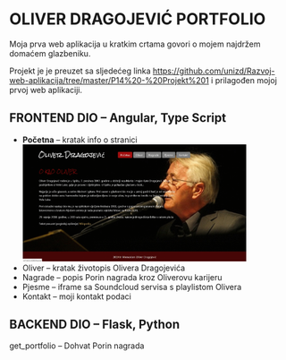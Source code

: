<h1>OLIVER DRAGOJEVIĆ PORTFOLIO</h1>

Moja prva web aplikacija u kratkim crtama govori o mojem najdržem domaćem glazbeniku.

Projekt je je preuzet sa sljedećeg linka https://github.com/unizd/Razvoj-web-aplikacija/tree/master/P14%20-%20Projekt%201 i prilagođen mojoj prvoj web aplikaciji.


<h2>FRONTEND DIO – Angular, Type Script</h2>

<ul>
  <li><strong>Početna</strong> – kratak info o stranici</li>
  <img src="/screenshoots/home.gif" width="400px"</img> 
  
  <li>Oliver – kratak životopis Olivera Dragojevića</li>
  <li>Nagrade – popis Porin nagrada kroz Oliverovu karijeru</li>
  <li>Pjesme – iframe sa Soundcloud servisa s playlistom Olivera</li> 
  <li>Kontakt – moji kontakt podaci</li>
</ul>

<h2>BACKEND DIO – Flask, Python</h2>

get_portfolio – Dohvat Porin nagrada
